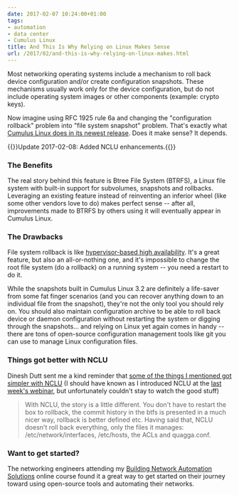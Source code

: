 ```yaml
---
date: 2017-02-07 10:24:00+01:00
tags:
- automation
- data center
- Cumulus Linux
title: And This Is Why Relying on Linux Makes Sense
url: /2017/02/and-this-is-why-relying-on-linux-makes.html
---
```

Most networking operating systems include a mechanism to roll back device configuration and/or create configuration snapshots. These mechanisms usually work only for the device configuration, but do not include operating system images or other components (example: crypto keys).

Now imagine using RFC 1925 rule 6a and changing the "configuration rollback" problem into "file system snapshot" problem. That's exactly what [Cumulus Linux does in its newest release](https://cumulusnetworks.com/blog/new-cumulus-linux-features-snapshots-rollback/). Does it make sense? It depends.
<!--more-->
{{<note update>}}Update 2017-02-08: Added NCLU enhancements.{{</note>}}

### The Benefits

The real story behind this feature is Btree File System (BTRFS), a Linux file system with built-in support for subvolumes, snapshots and rollbacks. Leveraging an existing feature instead of reinventing an inferior wheel (like some other vendors love to do) makes perfect sense -- after all, improvements made to BTRFS by others using it will eventually appear in Cumulus Linux.

### The Drawbacks

File system rollback is like [hypervisor-based high availability](http://blog.ipspace.net/2011/08/high-availability-fallacies.html). It's a great feature, but also an all-or-nothing one, and it's impossible to change the root file system (do a rollback) on a running system -- you need a restart to do it.

While the snapshots built in Cumulus Linux 3.2 are definitely a life-saver from some fat finger scenarios (and you can recover anything down to an individual file from the snapshot), they're not the only tool you should rely on. You should also maintain configuration archive to be able to roll back device or daemon configuration without restarting the system or digging through the snapshots... and relying on Linux yet again comes in handy -- there are tons of open-source configuration management tools like git you can use to manage Linux configuration files.

### Things got better with NCLU

Dinesh Dutt sent me a kind reminder that [some of the things I mentioned got simpler with NCLU](https://cumulusnetworks.com/blog/cumulus-linux-network-command-line-utlility/) (I should have known as I introduced NCLU at the [last week\'s webinar](http://go.cumulusnetworks.com/l/32472/2017-01-04/8v3fbr), but unfortunately couldn\'t stay to watch the good stuff)

> With NCLU, the story is a little different. You don\'t have to restart the box to rollback, the commit history in the btfs is presented in a much nicer way, rollback is better defined etc. Having said that, NCLU doesn\'t roll back everything, only the files it manages: /etc/network/interfaces, /etc/hosts, the ACLs and quagga.conf.

### Want to get started?

The networking engineers attending my [Building Network Automation Solutions](http://www.ipspace.net/Building_Network_Automation_Solutions) online course found it a great way to get started on their journey toward using open-source tools and automating their networks.